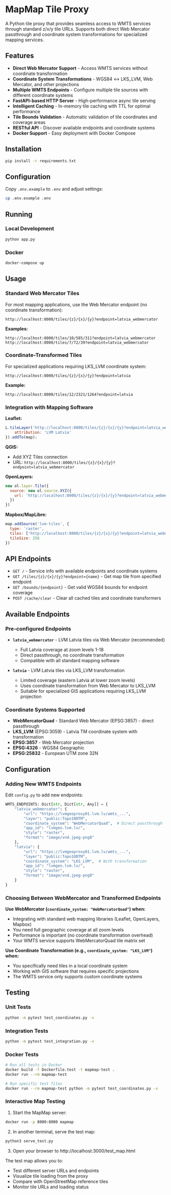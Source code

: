 # MapMap Tile Proxy

A Python tile proxy that provides seamless access to WMTS services through standard z/x/y tile URLs. Supports both direct Web Mercator passthrough and coordinate system transformations for specialized mapping services.

## Features

- **Direct Web Mercator Support** - Access WMTS services without coordinate transformation
- **Coordinate System Transformations** - WGS84 ↔ LKS_LVM, Web Mercator, and other projections
- **Multiple WMTS Endpoints** - Configure multiple tile sources with different coordinate systems
- **FastAPI-based HTTP Server** - High-performance async tile serving
- **Intelligent Caching** - In-memory tile caching with TTL for optimal performance
- **Tile Bounds Validation** - Automatic validation of tile coordinates and coverage areas
- **RESTful API** - Discover available endpoints and coordinate systems
- **Docker Support** - Easy deployment with Docker Compose

## Installation

```bash
pip install -r requirements.txt
```

## Configuration

Copy `.env.example` to `.env` and adjust settings:

```bash
cp .env.example .env
```

## Running

### Local Development
```bash
python app.py
```

### Docker
```bash
docker-compose up
```

## Usage

### Standard Web Mercator Tiles

For most mapping applications, use the Web Mercator endpoint (no coordinate transformation):

```
http://localhost:8000/tiles/{z}/{x}/{y}?endpoint=latvia_webmercator
```

**Examples:**
```
http://localhost:8000/tiles/10/585/311?endpoint=latvia_webmercator
http://localhost:8000/tiles/7/72/39?endpoint=latvia_webmercator
```

### Coordinate-Transformed Tiles

For specialized applications requiring LKS_LVM coordinate system:

```
http://localhost:8000/tiles/{z}/{x}/{y}?endpoint=latvia
```

**Example:**
```
http://localhost:8000/tiles/12/2321/1264?endpoint=latvia
```

### Integration with Mapping Software

**Leaflet:**
```javascript
L.tileLayer('http://localhost:8000/tiles/{z}/{x}/{y}?endpoint=latvia_webmercator', {
    attribution: 'LVM Latvia'
}).addTo(map);
```

**QGIS:**
- Add XYZ Tiles connection
- URL: `http://localhost:8000/tiles/{z}/{x}/{y}?endpoint=latvia_webmercator`

**OpenLayers:**
```javascript
new ol.layer.Tile({
  source: new ol.source.XYZ({
    url: 'http://localhost:8000/tiles/{z}/{x}/{y}?endpoint=latvia_webmercator'
  })
})
```

**Mapbox/MapLibre:**
```javascript
map.addSource('lvm-tiles', {
  type: 'raster',
  tiles: ['http://localhost:8000/tiles/{z}/{x}/{y}?endpoint=latvia_webmercator'],
  tileSize: 256
})
```

## API Endpoints

- `GET /` - Service info with available endpoints and coordinate systems
- `GET /tiles/{z}/{x}/{y}?endpoint={name}` - Get map tile from specified endpoint
- `GET /bounds/{endpoint}` - Get valid WGS84 bounds for endpoint coverage
- `POST /cache/clear` - Clear all cached tiles and coordinate transformers

## Available Endpoints

### Pre-configured Endpoints

- **`latvia_webmercator`** - LVM Latvia tiles via Web Mercator (recommended)
  - Full Latvia coverage at zoom levels 1-18
  - Direct passthrough, no coordinate transformation
  - Compatible with all standard mapping software

- **`latvia`** - LVM Latvia tiles via LKS_LVM transformation
  - Limited coverage (eastern Latvia at lower zoom levels)
  - Uses coordinate transformation from Web Mercator to LKS_LVM
  - Suitable for specialized GIS applications requiring LKS_LVM projection

### Coordinate Systems Supported

- **WebMercatorQuad** - Standard Web Mercator (EPSG:3857) - direct passthrough
- **LKS_LVM** (EPSG:3059) - Latvia TM coordinate system with transformation
- **EPSG:3857** - Web Mercator projection
- **EPSG:4326** - WGS84 Geographic
- **EPSG:25832** - European UTM zone 32N

## Configuration

### Adding New WMTS Endpoints

Edit `config.py` to add new endpoints:

```python
WMTS_ENDPOINTS: Dict[str, Dict[str, Any]] = {
    "latvia_webmercator": {
        "url": "https://lvmgeoproxy01.lvm.lv/wmts_...",
        "layer": "public:Topo10DTM",
        "coordinate_system": "WebMercatorQuad",  # Direct passthrough
        "app_id": "lvmgeo.lvm.lv/",
        "style": "raster",
        "format": "image/vnd.jpeg-png8"
    },
    "latvia": {
        "url": "https://lvmgeoproxy01.lvm.lv/wmts_...",
        "layer": "public:Topo10DTM", 
        "coordinate_system": "LKS_LVM",  # With transformation
        "app_id": "lvmgeo.lvm.lv/",
        "style": "raster",
        "format": "image/vnd.jpeg-png8"
    }
}
```

### Choosing Between WebMercator and Transformed Endpoints

**Use WebMercator (`coordinate_system: "WebMercatorQuad"`) when:**
- Integrating with standard web mapping libraries (Leaflet, OpenLayers, Mapbox)
- You need full geographic coverage at all zoom levels
- Performance is important (no coordinate transformation overhead)
- Your WMTS service supports WebMercatorQuad tile matrix set

**Use Coordinate Transformation (e.g., `coordinate_system: "LKS_LVM"`) when:**
- You specifically need tiles in a local coordinate system
- Working with GIS software that requires specific projections
- The WMTS service only supports custom coordinate systems

## Testing

### Unit Tests
```bash
python -m pytest test_coordinates.py -v
```

### Integration Tests
```bash
python -m pytest test_integration.py -v
```

### Docker Tests
```bash
# Run all tests in Docker
docker build -f Dockerfile.test -t mapmap-test .
docker run --rm mapmap-test

# Run specific test files
docker run --rm mapmap-test python -m pytest test_coordinates.py -v
```

### Interactive Map Testing

1. Start the MapMap server:
```bash
docker run -p 8000:8000 mapmap
```

2. In another terminal, serve the test map:
```bash
python3 serve_test.py
```

3. Open your browser to http://localhost:3000/test_map.html

The test map allows you to:
- Test different server URLs and endpoints
- Visualize tile loading from the proxy
- Compare with OpenStreetMap reference tiles
- Monitor tile URLs and loading status